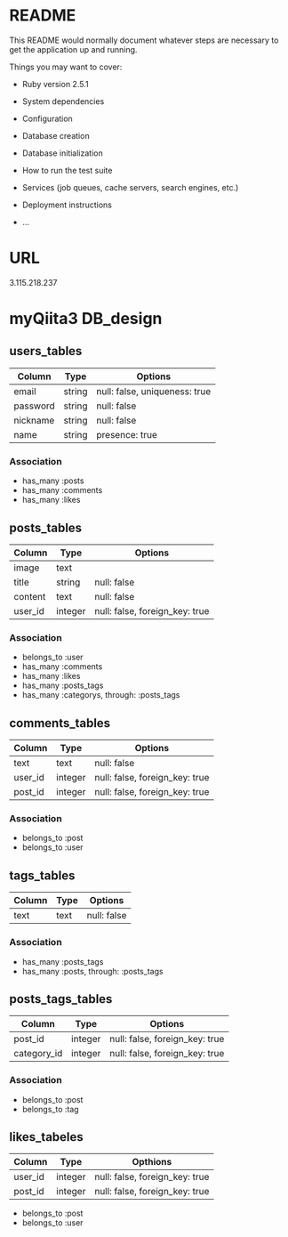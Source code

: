 # README

This README would normally document whatever steps are necessary to get the
application up and running.

Things you may want to cover:

* Ruby version
2.5.1
* System dependencies

* Configuration

* Database creation

* Database initialization

* How to run the test suite

* Services (job queues, cache servers, search engines, etc.)

* Deployment instructions

* ...
# URL
3.115.218.237
# myQiita3 DB_design

## users_tables
|Column|Type|Options|
|------|----|-------|
|email|string|null: false, uniqueness: true|
|password|string|null: false|
|nickname|string|null: false|
|name|string|presence: true|
### Association
- has_many :posts
- has_many :comments
- has_many :likes

## posts_tables
|Column|Type|Options|
|------|----|-------|
|image|text||
|title|string|null: false|
|content|text|null: false|
|user_id|integer|null: false, foreign_key: true|
### Association
- belongs_to :user
- has_many :comments
- has_many :likes
- has_many :posts_tags
- has_many  :categorys,  through:  :posts_tags

## comments_tables
|Column|Type|Options|
|------|----|-------|
|text|text|null: false|
|user_id|integer|null: false, foreign_key: true|
|post_id|integer|null: false, foreign_key: true|
### Association
- belongs_to :post
- belongs_to :user

## tags_tables
|Column|Type|Options|
|------|----|-------|
|text|text|null: false|
### Association
- has_many :posts_tags
- has_many :posts,  through:  :posts_tags

## posts_tags_tables
|Column|Type|Options|
|------|----|-------|
|post_id|integer|null: false, foreign_key: true|
|category_id|integer|null: false, foreign_key: true|
### Association
- belongs_to :post
- belongs_to :tag

## likes_tabeles
|Column|Type|Opthions|
|------|----|--------|
|user_id|integer|null: false, foreign_key: true|
|post_id|integer|null: false, foreign_key: true|
- belongs_to :post
- belongs_to :user
